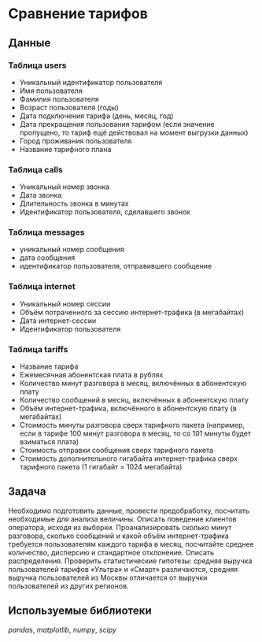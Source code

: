 # Сравнение тарифов
## Данные
### Таблица users
- Уникальный идентификатор пользователя
- Имя пользователя
- Фамилия пользователя
- Возраст пользователя (годы)
- Дата подключения тарифа (день, месяц, год)
- Дата прекращения пользования тарифом (если значение пропущено, то тариф ещё действовал на момент выгрузки данных)
- Город проживания пользователя
- Название тарифного плана
### Таблица calls
- Уникальный номер звонка
- Дата звонка
- Длительность звонка в минутах
- Идентификатор пользователя, сделавшего звонок
### Таблица messages
- уникальный номер сообщения
- дата сообщения
- идентификатор пользователя, отправившего сообщение
### Таблица internet
- Уникальный номер сессии
- Объём потраченного за сессию интернет-трафика (в мегабайтах)
- Дата интернет-сессии
- Идентификатор пользователя
### Таблица tariffs
- Название тарифа
- Ежемесячная абонентская плата в рублях
- Количество минут разговора в месяц, включённых в абонентскую плату
- Количество сообщений в месяц, включённых в абонентскую плату
- Объём интернет-трафика, включённого в абонентскую плату (в мегабайтах)
- Стоимость минуты разговора сверх тарифного пакета (например, если в тарифе 100 минут разговора в месяц, то со 101 минуты будет взиматься плата)
- Стоимость отправки сообщения сверх тарифного пакета
- Стоимость дополнительного гигабайта интернет-трафика сверх тарифного пакета (1 гигабайт = 1024 мегабайта)
## Задача
Необходимо подготовить данные, провести предобработку, посчитать необходимые для анализа величины. Описать поведение клиентов оператора, исходя из выборки. Проанализировать сколько минут разговора, сколько сообщений и какой объём интернет-трафика требуется пользователям каждого тарифа в месяц, посчитайте среднее количество, дисперсию и стандартное отклонение. Описать распределения. Проверить статистические гипотезы: средняя выручка пользователей тарифов «Ультра» и «Смарт» различаются, средняя выручка пользователей из Москвы отличается от выручки пользователей из других регионов.
## Используемые библиотеки
*pandas*, *matplotlib*, *numpy*, *scipy*
